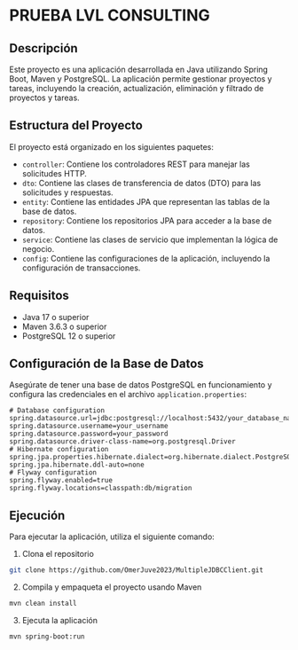 # PRUEBA LVL CONSULTING

## Descripción

Este proyecto es una aplicación desarrollada en Java utilizando Spring Boot, Maven y PostgreSQL. La aplicación permite
gestionar proyectos y tareas, incluyendo la creación, actualización, eliminación y filtrado de proyectos y tareas.

## Estructura del Proyecto

El proyecto está organizado en los siguientes paquetes:

- `controller`: Contiene los controladores REST para manejar las solicitudes HTTP.
- `dto`: Contiene las clases de transferencia de datos (DTO) para las solicitudes y respuestas.
- `entity`: Contiene las entidades JPA que representan las tablas de la base de datos.
- `repository`: Contiene los repositorios JPA para acceder a la base de datos.
- `service`: Contiene las clases de servicio que implementan la lógica de negocio.
- `config`: Contiene las configuraciones de la aplicación, incluyendo la configuración de transacciones.

## Requisitos

- Java 17 o superior
- Maven 3.6.3 o superior
- PostgreSQL 12 o superior

## Configuración de la Base de Datos

Asegúrate de tener una base de datos PostgreSQL en funcionamiento y configura las credenciales en el archivo
`application.properties`:

```properties
# Database configuration
spring.datasource.url=jdbc:postgresql://localhost:5432/your_database_name
spring.datasource.username=your_username
spring.datasource.password=your_password
spring.datasource.driver-class-name=org.postgresql.Driver
# Hibernate configuration
spring.jpa.properties.hibernate.dialect=org.hibernate.dialect.PostgreSQLDialect
spring.jpa.hibernate.ddl-auto=none
# Flyway configuration
spring.flyway.enabled=true
spring.flyway.locations=classpath:db/migration
```

## Ejecución

Para ejecutar la aplicación, utiliza el siguiente comando:

1. Clona el repositorio

```bash
git clone https://github.com/OmerJuve2023/MultipleJDBCClient.git
```

2. Compila y empaqueta el proyecto usando Maven

```bash
mvn clean install
```

3. Ejecuta la aplicación

```bash
mvn spring-boot:run
```
